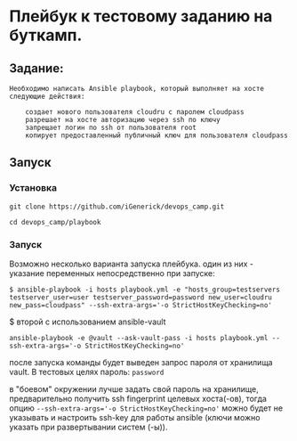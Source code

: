 # Плейбук к тестовому заданию на буткамп.

## Задание:

```
Необходимо написать Ansible playbook, который выполняет на хосте следующие действия:

    создает нового пользователя cloudru с паролем cloudpass
    разрешает на хосте авторизацию через ssh по ключу
    запрещает логин по ssh от пользователя root
    копирует предоставленный публичный ключ для пользователя cloudpass
```

## Запуск

### Установка

```
git clone https://github.com/iGenerick/devops_camp.git

cd devops_camp/playbook
```

### Запуск

Возможно несколько варианта запуска плейбука.
один из них - указание переменных непосредственно при запуске:

```$ ansible-playbook -i hosts playbook.yml -e "hosts_group=testservers testserver_user=user testserver_password=password new_user=cloudru new_pass=cloudpass" --ssh-extra-args='-o StrictHostKeyChecking=no'```

$ второй с использованием ansible-vault

```ansible-playbook -e @vault --ask-vault-pass -i hosts playbook.yml --ssh-extra-args='-o StrictHostKeyChecking=no'```

после запуска команды будет выведен запрос пароля от хранилища vault. В тестовых целях пароль: ```password```

в "боевом" окружении лучше задать свой пароль на хранилище, предварительно получить ssh fingerprint целевых хоста(-ов), тогда опцию ```--ssh-extra-args='-o StrictHostKeyChecking=no'```  можно будет не указывать и настроить ssh-key для работы ansible (ключи можно указать при развертывании систем (-ы)).